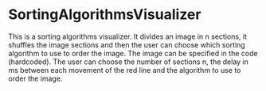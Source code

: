 # SortingAlgorithmsVisualizer
This is a sorting algorithms visualizer. It divides an image in n sections, it shuffles the image sections and then the user can choose which sorting algorithm to use to order the image.
The image can be specified in the code (hardcoded).
The user can choose the number of sections n, the delay in ms between each movement of the red line and the algorithm to use to order the image.
